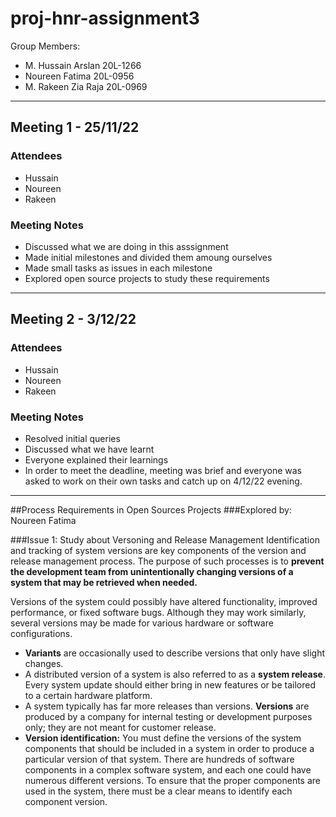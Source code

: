 # proj-hnr-assignment3

Group Members:

* M. Hussain Arslan 20L-1266
* Noureen Fatima 20L-0956
* M. Rakeen Zia Raja 20L-0969

------------------------------------------------------------------------------

## Meeting 1 - 25/11/22
###  Attendees
* Hussain
* Noureen
* Rakeen

###  Meeting Notes
* Discussed what we are doing in this asssignment
* Made initial milestones and divided them amoung ourselves
* Made small tasks as issues in each milestone
* Explored open source projects to study these requirements

------------------------------------------------------------------------------

## Meeting 2 - 3/12/22
###  Attendees
* Hussain
* Noureen
* Rakeen

###  Meeting Notes
* Resolved initial queries
* Discussed what we have learnt
* Everyone explained their learnings
* In order to meet the deadline, meeting was brief and everyone was asked to work on their own tasks and catch up on 4/12/22 evening.

------------------------------------------------------------------------------
##Process Requirements in Open Sources Projects 
###Explored by: Noureen Fatima

###Issue 1: Study about Versoning and Release Management 
Identification and tracking of system versions are key components of the version and release management process. The purpose of such processes is to **prevent the development team from unintentionally changing versions of a system that may be retrieved when needed.**

Versions of the system could possibly have altered functionality, improved performance, or fixed software bugs. Although they may work similarly, several versions may be made for various hardware or software configurations.


* **Variants** are occasionally used to describe versions that only have slight changes.
* A distributed version of a system is also referred to as a **system release**. Every system update should either bring in new features or be tailored to a certain hardware platform.
* A system typically has far more releases than versions. **Versions** are produced by a company for internal testing or development purposes only; they are not meant for customer release.
* **Version identification:** You must define the versions of the system components that should be included in a system in order to produce a particular version of that system. There are hundreds of software components in a complex software system, and each one could have numerous different versions. To ensure that the proper components are used in the system, there must be a clear means to identify each component version.
